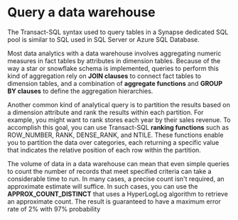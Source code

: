 # Query a data warehouse

The Transact-SQL syntax used to query tables in a Synapse dedicated SQL pool is similar to SQL used in SQL Server or Azure SQL Database.

Most data analytics with a data warehouse involves aggregating numeric measures in fact tables by attributes in dimension tables. Because of the way a star or snowflake schema is implemented, queries to perform this kind of aggregation rely on **JOIN clauses** to connect fact tables to dimension tables, and a combination of **aggregate functions** and **GROUP BY clauses** to define the aggregation hierarchies.

Another common kind of analytical query is to partition the results based on a dimension attribute and rank the results within each partition. For example, you might want to rank stores each year by their sales revenue. To accomplish this goal, you can use Transact-SQL **ranking functions** such as ROW_NUMBER, RANK, DENSE_RANK, and NTILE. These functions enable you to partition the data over categories, each returning a specific value that indicates the relative position of each row within the partition.

The volume of data in a data warehouse can mean that even simple queries to count the number of records that meet specified criteria can take a considerable time to run. In many cases, a precise count isn't required, an approximate estimate will suffice. In such cases, you can use the **APPROX_COUNT_DISTINCT** that uses a HyperLogLog algorithm to retrieve an approximate count. The result is guaranteed to have a maximum error rate of 2% with 97% probability